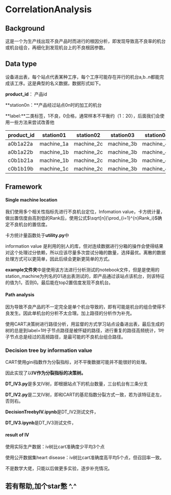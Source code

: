 # CorrelationAnalysis

## Background
这是一个为生产线出现不良产品时而进行的根因分析，即发现导致高不良率的机台或机台组合，再细化到发现机台上的不良根因参数。
## Data type

设备进出表，每个站点代表某种工序，每个工序可能存在并行的机台a,b..n都能完成该工序。这是典型的名义数据，数据形式如下。

**product_id**： 产品id

**station0n：**产品经过站点0n时的加工的机台

**label:**二类标签，1不良，0合格，通常样本不平衡约（1：20），后面我们会使用一些方法来尝试改善他

| product_id | station01  | station02  | station03  | station04  | label |
| ---------- | ---------- | ---------- | ---------- | ---------- | ----- |
| a0b1a22a   | machine_1a | machine_2c | machine_3b | machine_4c | 0     |
| a0b1a22b   | machine_1b | machine_2c | machine_3b | machine_4c | 1     |
| c0b1b21a   | machine_1b | machine_2c | machine_3b | machine_4c | 0     |
| c0b1b19b   | machine_1c | machine_2c | machine_3b | machine_4c | 0     |

## Framework

#### Single machine location

我们使用多个相关性指标先进行不良机台定位，Infomation value，卡方统计量，做出置信度由高到低的Rank后，使用公式$\sqrt[n]{\prod_{i=1}^{n}Rank_i}$确定不良机台的置信度。

卡方统计量函数处于**utility.py**中

information value 是利用的别人的库，但对连续数据进行分箱的操作会使得结果对这个处理过分依赖，所以应该尽量多次尝试分箱的数量，选择最优。离散的数据处理方式可以更简单，因此后续会更新更简单的方式。

**example文件夹**中是使用该方法进行分析测试的notebook文件，但是是使用的station_machine为列名的01进出表测试的，即产品通过该站点该机台，则该特征的值为1，否则0。最后能在top2置信度发现不良机台。

#### Path analysis

因为导致不良产品的不一定完全是单个机台导致的，即有可能是机台的组合使得不良发生。因此单机台的分析不太合理。加上路径的分析作为补充。

使用CART决策树进行路径分析，用监督的方式学习站点设备进出表，最后生成的树的总是到label=1叶子节点路径是被怀疑的路径，进行重复的路径高频统计，1叶子节点总是经过的高频路径，是最可能的不良机台组合路径。

### Decision tree by information value

CART使用gini指数作为分裂指标，对不平衡数据可能并不能很好的处理。

因此实现了以**IV作为分裂指标的决策树。**

**DT_IV3.py**是多叉IV树，即根据站点下的机台数量，三台机台有三条分支

**DT_IV2.py**是二叉IV树，即和CART的基尼指数分裂方式一致，若为该特征走左，否则右。

**DecisionTreebyIV.ipynb**是DT_IV2测试文件，

**DT_IV3.ipynb**是DT_IV3测试文件，

#### result of IV

使用实际生产数据：iv树比cart准确度少平均3个点

使用公开数据集heart disease：iv树比cart准确度高平均5个点，但召回率一致。

不是数学大佬，只能以后做更多实验，逐步补充情况。



## 若有帮助,加个star憋 ^.^



